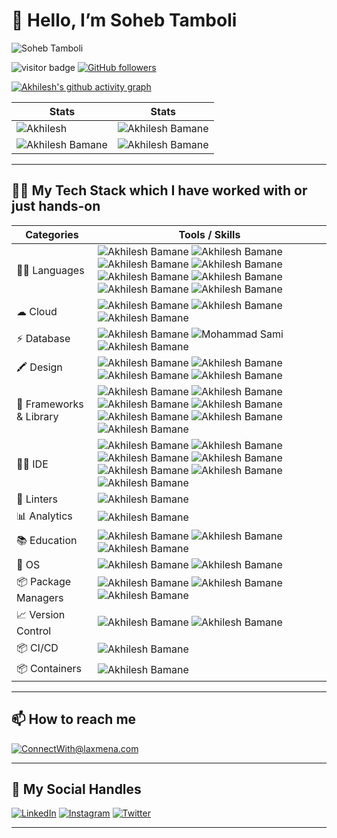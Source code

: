 # 👋 Hello, I’m Soheb Tamboli
![Soheb Tamboli](https://github.com/d-Akkya/d-Akkya/assets/120074124/a166ecad-c30e-4ed7-9e78-920cd2654305)

![visitor badge](https://komarev.com/ghpvc/?username=d-Akkya&style=for-the-badge&color=F26F2D) [![GitHub followers](https://img.shields.io/github/followers/d-Akkya.svg?style=for-the-badge&label=Follow&color=F26F2D)](https://github.com/d-Akkya?tab=followers)
<!---
d-Akkya/d-Akkya is a ✨ special ✨ repository because its `README.md` (this file) appears on your GitHub profile.
You can click the Preview link to take a look at your changes.
--->

<!-- Contribution Graph-->

[![Akhilesh's github activity graph](https://github-readme-activity-graph.vercel.app/graph?username=d-Akkya&theme=xcode&bg_color=010811&color=F3CCAE&line=F5F3E4&point=F26F2D&area=true&hide_border=true)](https://github.com/d-Akkya)

|  Stats                                                                                                                                                                                             |  Stats                                                                                                                               |
| -----------                                                                                                                                                                                        | -----------                                                                                                                          |
| ![Akhilesh](https://github-readme-stats.vercel.app/api?username=d-Akkya&show_icons=true&theme=dark&count_private=true&text_color=F5F3E4&icon_color=F26F2D&title_color=F26F2D)          | ![Akhilesh Bamane](https://github-readme-streak-stats.herokuapp.com/?user=d-Akkya&theme=dark&hide_border=true&background=010811&fire=F26F2D&ring=F3CCAE&stroke=F5F3E4&currStreakLabel=F26F2D&sideNums=F26F2D&sideLabels=F3CCAE)       |
| ![Akhilesh Bamane](https://github-readme-stats.vercel.app/api/top-langs/?username=d-Akkya&layout=compact&theme=dark&langs_count=6&count_private=true&text_color=F5F3E4&title_color=F3CCAE)   | ![Akhilesh Bamane](http://github-profile-summary-cards.vercel.app/api/cards/profile-details?username=d-Akkya&theme=gruvbox)        |
  
***

## 👩‍💻 My Tech Stack which I have worked with or just hands-on

| Categories      | Tools / Skills |
| ----------- | ----------- |
| 👩‍💻 Languages     | ![Akhilesh Bamane](https://img.shields.io/badge/C-00599C?style=for-the-badge&logo=c&logoColor=white) ![Akhilesh Bamane](https://img.shields.io/badge/C%2B%2B-00599C?style=for-the-badge&logo=c%2B%2B&logoColor=white) ![Akhilesh Bamane](https://img.shields.io/badge/CSS3-1572B6?style=for-the-badge&logo=css3&logoColor=white) ![Akhilesh Bamane](https://img.shields.io/badge/HTML5-E34F26?style=for-the-badge&logo=html5&logoColor=white) ![Akhilesh Bamane](https://img.shields.io/badge/JavaScript-323330?style=for-the-badge&logo=javascript&logoColor=F7DF1E) ![Akhilesh Bamane](https://img.shields.io/badge/json-5E5C5C?style=for-the-badge&logo=json&logoColor=white) ![Akhilesh Bamane](https://img.shields.io/badge/Python-FFD43B?style=for-the-badge&logo=python&logoColor=blue) ![Akhilesh Bamane](https://img.shields.io/badge/Java-white?style=for-the-badge&logo=openjdk&logoColor=black)       |
| ☁ Cloud   | ![Akhilesh Bamane](https://img.shields.io/badge/Amazon_AWS-FF9900?style=for-the-badge&logo=amazonaws&logoColor=white) ![Akhilesh Bamane](https://img.shields.io/badge/Google_Cloud-4285F4?style=for-the-badge&logo=google-cloud&logoColor=white) ![Akhilesh Bamane](https://img.shields.io/badge/Heroku-430098?style=for-the-badge&logo=heroku&logoColor=white)        |
| ⚡ Database   | ![Akhilesh Bamane](https://img.shields.io/badge/MySQL-005C84?style=for-the-badge&logo=mysql&logoColor=white) ![Mohammad Sami](https://img.shields.io/badge/MongoDB-4EA94B?style=for-the-badge&logo=mongodb&logoColor=white) ![Akhilesh Bamane](https://img.shields.io/badge/SQLite-07405E?style=for-the-badge&logo=sqlite&logoColor=white)    |
| 🖍 Design     | ![Akhilesh Bamane](https://img.shields.io/badge/Adobe%20Photoshop-31A8FF?style=for-the-badge&logo=Adobe%20Photoshop&logoColor=black) ![Akhilesh Bamane](https://img.shields.io/badge/Canva-%2300C4CC.svg?&style=for-the-badge&logo=Canva&logoColor=white) ![Akhilesh Bamane](https://img.shields.io/badge/Figma-F24E1E?style=for-the-badge&logo=figma&logoColor=white) ![Akhilesh Bamane](https://img.shields.io/badge/Adobe%20Illustrator-31A8FF?style=for-the-badge&logo=Adobe%20illustrator&logoColor=black)  |
| 🚀 Frameworks & Library   | ![Akhilesh Bamane](https://img.shields.io/badge/Bootstrap-563D7C?style=for-the-badge&logo=bootstrap&logoColor=white) ![Akhilesh Bamane](https://img.shields.io/badge/Django-092E20?style=for-the-badge&logo=django&logoColor=green) ![Akhilesh Bamane](https://img.shields.io/badge/GitHub%20Pages-222222?style=for-the-badge&logo=GitHub%20Pages&logoColor=white) ![Akhilesh Bamane](https://img.shields.io/badge/Jupyter-F37626.svg?&style=for-the-badge&logo=Jupyter&logoColor=white)  ![Akhilesh Bamane](https://img.shields.io/badge/React-20232A?style=for-the-badge&logo=react&logoColor=61DAFB) ![Akhilesh Bamane](https://img.shields.io/badge/Sass-CC6699?style=for-the-badge&logo=sass&logoColor=white) ![Akhilesh Bamane](https://img.shields.io/badge/Tailwind_CSS-38B2AC?style=for-the-badge&logo=tailwind-css&logoColor=white)    |
| 👩‍💻 IDE    | ![Akhilesh Bamane](https://img.shields.io/badge/Colab-F9AB00?style=for-the-badge&logo=googlecolab&color=525252) ![Akhilesh Bamane](https://img.shields.io/badge/Eclipse-2C2255?style=for-the-badge&logo=eclipse&logoColor=white) ![Akhilesh Bamane](https://img.shields.io/badge/IntelliJ_IDEA-000000.svg?style=for-the-badge&logo=intellij-idea&logoColor=white) ![Akhilesh Bamane](https://img.shields.io/badge/PyCharm-000000.svg?&style=for-the-badge&logo=PyCharm&logoColor=white) ![Akhilesh Bamane](https://img.shields.io/badge/sublime_text-%23575757.svg?&style=for-the-badge&logo=sublime-text&logoColor=important) ![Akhilesh Bamane](https://img.shields.io/badge/VSCode-0078D4?style=for-the-badge&logo=visual%20studio%20code&logoColor=white) ![Akhilesh Bamane](https://img.shields.io/badge/GoLand-000000.svg?style=for-the-badge&logo=goland&logoColor=white)    |
| 🧐 Linters    | ![Akhilesh Bamane](https://img.shields.io/badge/prettier-1A2C34?style=for-the-badge&logo=prettier&logoColor=F7BA3E) |
| 📊 Analytics  | ![Akhilesh Bamane](https://img.shields.io/badge/WakaTime-000000?style=for-the-badge&logo=WakaTime&logoColor=white) |
| 📚 Education  | ![Akhilesh Bamane](https://img.shields.io/badge/Coursera-0056D2?style=for-the-badge&logo=Coursera&logoColor=white) ![Akhilesh Bamane](https://img.shields.io/badge/Udemy-EC5252?style=for-the-badge&logo=Udemy&logoColor=white) ![Akhilesh Bamane](https://img.shields.io/badge/YouTube-D14836?style=for-the-badge&logo=YouTube&logoColor=white) |
| 📱 OS         | ![Akhilesh Bamane](https://img.shields.io/badge/Android-3DDC84?style=for-the-badge&logo=android&logoColor=white) ![Akhilesh Bamane](https://img.shields.io/badge/MacOS-0078D6?style=for-the-badge&logo=macos&logoColor=white) |
| 📦 Package Managers | ![Akhilesh Bamane](https://img.shields.io/badge/npm-CB3837?style=for-the-badge&logo=npm&logoColor=white) ![Akhilesh Bamane](https://img.shields.io/badge/Homebrew-000000?style=for-the-badge&logo=homebrew&logoColor=white) ![Akhilesh Bamane](https://img.shields.io/badge/Pip-000000?style=for-the-badge&logo=python&logoColor=white) |
| 📈 Version Control | ![Akhilesh Bamane](https://img.shields.io/badge/Git-F05032?style=for-the-badge&logo=git&logoColor=white) ![Akhilesh Bamane](https://img.shields.io/badge/GitHub-181717?style=for-the-badge&logo=github&logoColor=white)  |
| 📦 CI/CD      | ![Akhilesh Bamane](https://img.shields.io/badge/GitHub_Actions-2088FF?style=for-the-badge&logo=github-actions&logoColor=white)  |
| 📦 Containers | ![Akhilesh Bamane](https://img.shields.io/badge/Docker-2496ED?style=for-the-badge&logo=docker&logoColor=white) |

***

## 📫 How to reach me

[![ConnectWith@laxmena.com](https://img.shields.io/badge/Gmail-D14836?style=for-the-badge&logo=gmail&logoColor=white)](mailto:akhileshbamane26@gmail.com)
  
***

## 📱 My Social Handles

[![LinkedIn](https://img.shields.io/badge/LinkedIn-0077B5?style=for-the-badge&logo=linkedin&logoColor=white)](https://www.linkedin.com/in/d-akkya/)
[![Instagram](https://img.shields.io/badge/Instagram-ea3991?style=for-the-badge&logo=instagram&logoColor=white)](https://www.instagram.com/d_akkya_007/)
[![Twitter](https://img.shields.io/badge/Twitter-3091f3?style=for-the-badge&logo=twitter&logoColor=white)](https://www.twitter.com/Akhilesh_Bamane/)  
***
